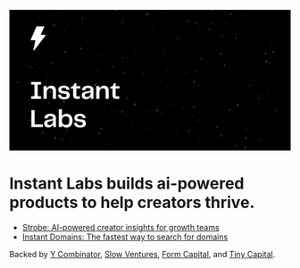 ![Cover logo](./cover.svg)

# Instant Labs builds **ai-powered** products to **help creators thrive.**

 - [Strobe: AI-powered creator insights for growth teams](https://strobe.app)
 - [Instant Domains: The fastest way to search for domains](https://instantdomains.com)

Backed by [Y Combinator](https://ycombinator.com), [Slow Ventures](https://slow.co), [Form Capital](https://formcapital.com/), and [Tiny Capital](https://www.tiny.com).
